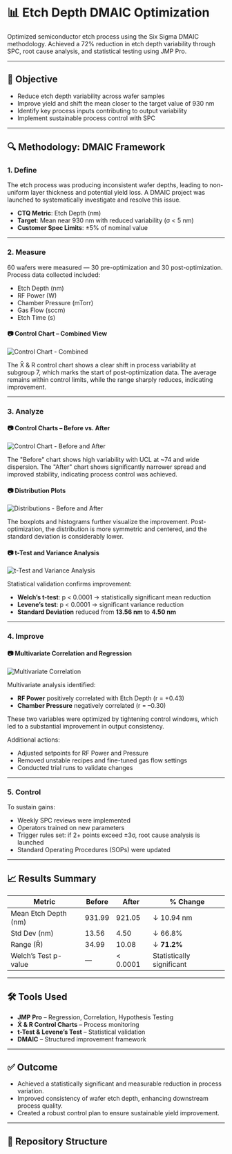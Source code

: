 # 📊 Etch Depth DMAIC Optimization

Optimized semiconductor etch process using the Six Sigma DMAIC methodology. Achieved a 72% reduction in etch depth variability through SPC, root cause analysis, and statistical testing using JMP Pro.

---

## 🎯 Objective

- Reduce etch depth variability across wafer samples
- Improve yield and shift the mean closer to the target value of 930 nm
- Identify key process inputs contributing to output variability
- Implement sustainable process control with SPC

---

## 🔍 Methodology: DMAIC Framework

### 1. Define

The etch process was producing inconsistent wafer depths, leading to non-uniform layer thickness and potential yield loss. A DMAIC project was launched to systematically investigate and resolve this issue.

- **CTQ Metric**: Etch Depth (nm)
- **Target**: Mean near 930 nm with reduced variability (σ < 5 nm)
- **Customer Spec Limits**: ±5% of nominal value

---

### 2. Measure

60 wafers were measured — 30 pre-optimization and 30 post-optimization. Process data collected included:

- Etch Depth (nm)
- RF Power (W)
- Chamber Pressure (mTorr)
- Gas Flow (sccm)
- Etch Time (s)

#### 📷 Control Chart – Combined View
![Control Chart - Combined](control-chart-combined.png)

The X̄ & R control chart shows a clear shift in process variability at subgroup 7, which marks the start of post-optimization data. The average remains within control limits, while the range sharply reduces, indicating improvement.

---

### 3. Analyze

#### 📷 Control Charts – Before vs. After
![Control Chart - Before and After](control-chart-before-after.png)

The "Before" chart shows high variability with UCL at ~74 and wide dispersion. The "After" chart shows significantly narrower spread and improved stability, indicating process control was achieved.

#### 📷 Distribution Plots
![Distributions - Before and After](distribution-before-after.png)

The boxplots and histograms further visualize the improvement. Post-optimization, the distribution is more symmetric and centered, and the standard deviation is considerably lower.

#### 📷 t-Test and Variance Analysis
![t-Test and Variance Analysis](t-test-results.png)

Statistical validation confirms improvement:
- **Welch’s t-test**: p < 0.0001 → statistically significant mean reduction
- **Levene’s test**: p < 0.0001 → significant variance reduction
- **Standard Deviation** reduced from **13.56 nm** to **4.50 nm**

---

### 4. Improve

#### 📷 Multivariate Correlation and Regression
![Multivariate Correlation](multivariate-correlation.png)

Multivariate analysis identified:
- **RF Power** positively correlated with Etch Depth (r = +0.43)
- **Chamber Pressure** negatively correlated (r = –0.30)

These two variables were optimized by tightening control windows, which led to a substantial improvement in output consistency.

Additional actions:
- Adjusted setpoints for RF Power and Pressure
- Removed unstable recipes and fine-tuned gas flow settings
- Conducted trial runs to validate changes

---

### 5. Control

To sustain gains:
- Weekly SPC reviews were implemented
- Operators trained on new parameters
- Trigger rules set: if 2+ points exceed ±3σ, root cause analysis is launched
- Standard Operating Procedures (SOPs) were updated

---

## 📈 Results Summary

| Metric               | Before       | After        | % Change         |
|----------------------|--------------|--------------|------------------|
| Mean Etch Depth (nm) | 931.99       | 921.05       | ↓ 10.94 nm       |
| Std Dev (nm)         | 13.56        | 4.50         | ↓ 66.8%          |
| Range (R̄)           | 34.99        | 10.08        | ↓ **71.2%**      |
| Welch’s Test p-value | —            | < 0.0001     | Statistically significant |

---

## 🛠 Tools Used

- **JMP Pro** – Regression, Correlation, Hypothesis Testing
- **X̄ & R Control Charts** – Process monitoring
- **t-Test & Levene’s Test** – Statistical validation
- **DMAIC** – Structured improvement framework

---

## ✅ Outcome

- Achieved a statistically significant and measurable reduction in process variation.
- Improved consistency of wafer etch depth, enhancing downstream process quality.
- Created a robust control plan to ensure sustainable yield improvement.

---

## 📁 Repository Structure
